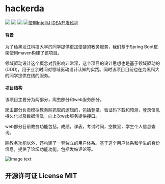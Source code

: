 hackerda
======

![](https://img.shields.io/badge/language-Java-orange.svg)
![](https://img.shields.io/badge/mother_fucker-v0.0.0-519dd9.svg)
![](https://img.shields.io/badge/license-MIT-000000.svg)
[![使用IntelliJ IDEA开发维护](https://img.shields.io/badge/IntelliJ%20IDEA-提供支持-blue.svg)](https://www.jetbrains.com/idea/)

#### 背景

为了给黑龙江科技大学的同学提供更加便捷的教务服务，我们基于Spring Boot框架使用maven构建了该项目。

领域驱动设计这个概念对我影响非常深，这个项目的设计思想也是基于领域驱动的(DDD)，用于业余时间对领域驱动设计认知的实践。同时该项目目前也在为黑科大的同学提供在线的服务。


#### 项目结构

该项目主要分为两部分，爬虫部分和web服务部分。

爬虫部分负责模拟教务网抓取的逻辑的，包括登录，验证码下载和预测，登录信息持久化以及数据清洗，向上次web服务提供接口。

web部分目前教务功能包括，成绩，课表，考试时间，空教室，学生个人信息查询。

除教务功能以外，还构建了一套独立的用户体系。基于这个用户体系和学生的身份信息，提供了论坛功能功能。包括发帖评论等。



![Image text](https://raw.githubusercontent.com/JR--Chen/hkxj/master/picture/framework.jpg)


开源许可证 License MIT
---

